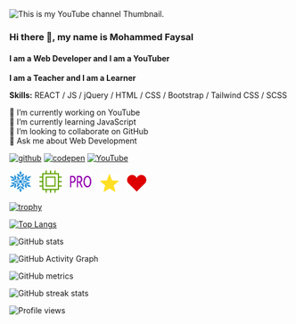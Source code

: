 <img src="./image/thumbnail01.png" title="This is my YouTube channel Thumbnail.">

### Hi there 👋, my name is Mohammed Faysal
#### I am a Web Developer and I am a YouTuber


__I am a Teacher and I am a Learner__

__Skills:__ REACT / JS / jQuery / HTML / CSS / Bootstrap / Tailwind CSS / SCSS

 🔭 I’m currently working on YouTube  
 🌱 I’m currently learning JavaScript   
 👯 I’m looking to collaborate on GitHub   
 💬 Ask me about Web Development 


[<img src='https://cdn.jsdelivr.net/npm/simple-icons@3.0.1/icons/github.svg' alt='github' height='40'>](https://github.com/https://github.com/Mohammed-Faysal)  [<img src='https://cdn.jsdelivr.net/npm/simple-icons@3.0.1/icons/codepen.svg' alt='codepen' height='40'>](https://codepen.io/https://codepen.io/CreativeCoder111)  [<img src='https://cdn.jsdelivr.net/npm/simple-icons@3.0.1/icons/youtube.svg' alt='YouTube' height='40'>](https://www.youtube.com/channel/https://www.youtube.com/@creativejscoder)  

<a href='https://archiveprogram.github.com/'><img src='https://raw.githubusercontent.com/acervenky/animated-github-badges/master/assets/acbadge.gif' width='40' height='40'></a> <a href='https://docs.github.com/en/developers'><img src='https://raw.githubusercontent.com/acervenky/animated-github-badges/master/assets/devbadge.gif' width='40' height='40'></a> <a href='https://github.com/pricing'><img src='https://raw.githubusercontent.com/acervenky/animated-github-badges/master/assets/pro.gif' width='40' height='40'></a> <a href='https://stars.github.com/'><img src='https://raw.githubusercontent.com/acervenky/animated-github-badges/master/assets/starbadge.gif' width='35' height='35'></a> <a href='https://docs.github.com/en/github/supporting-the-open-source-community-with-github-sponsors'><img src='https://raw.githubusercontent.com/acervenky/animated-github-badges/master/assets/sponsorbadge.gif' width='35' height='35'></a> 

[![trophy](https://github-profile-trophy.vercel.app/?username=https://github.com/Mohammed-Faysal)](https://github.com/ryo-ma/github-profile-trophy)

[![Top Langs](https://github-readme-stats.vercel.app/api/top-langs/?username=https://github.com/Mohammed-Faysal)](https://github.com/anuraghazra/github-readme-stats)

![GitHub stats](https://github-readme-stats.vercel.app/api?username=https://github.com/Mohammed-Faysal&show_icons=true)  

![GitHub Activity Graph](https://activity-graph.herokuapp.com/graph?username=https://github.com/Mohammed-Faysal)  

![GitHub metrics](https://metrics.lecoq.io/https://github.com/Mohammed-Faysal)  

![GitHub streak stats](https://streak-stats.demolab.com/?user=https://github.com/Mohammed-Faysal)  

![Profile views](https://gpvc.arturio.dev/https://github.com/Mohammed-Faysal)  
